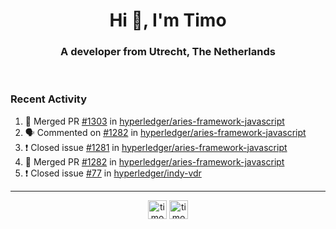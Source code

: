 <h1 align="center">Hi 👋, I'm Timo</h1>
<h3 align="center">A developer from Utrecht, The Netherlands</h3>
<br/>
<!-- https://github.com/rahuldkjain/github-profile-readme-generator --!>

<!--  <p align="left"><img src="https://github-readme-stats.vercel.app/api?username=timoglastra&show_icons=true&count_private=true&" alt="timoglastra" /></p> --!>

<!--
Github language stats
<p align="left"><img src="https://github-readme-stats.vercel.app/api/top-langs/?username=timoglastra&layout=compact" alt="timoglastra" /><p>
-->

<!-- Codestats language stats -->
<!-- <p align="left"><img src="https://codestats-readme.vercel.app/api/top-langs/?username=timoglastra&layout=compact&language_count=12" alt="timoglastra" /><p>    --!>
  
<h3>Recent Activity</h3>

<!--START_SECTION:activity-->
1. 🎉 Merged PR [#1303](https://github.com/hyperledger/aries-framework-javascript/pull/1303) in [hyperledger/aries-framework-javascript](https://github.com/hyperledger/aries-framework-javascript)
2. 🗣 Commented on [#1282](https://github.com/hyperledger/aries-framework-javascript/issues/1282) in [hyperledger/aries-framework-javascript](https://github.com/hyperledger/aries-framework-javascript)
3. ❗️ Closed issue [#1281](https://github.com/hyperledger/aries-framework-javascript/issues/1281) in [hyperledger/aries-framework-javascript](https://github.com/hyperledger/aries-framework-javascript)
4. 🎉 Merged PR [#1282](https://github.com/hyperledger/aries-framework-javascript/pull/1282) in [hyperledger/aries-framework-javascript](https://github.com/hyperledger/aries-framework-javascript)
5. ❗️ Closed issue [#77](https://github.com/hyperledger/indy-vdr/issues/77) in [hyperledger/indy-vdr](https://github.com/hyperledger/indy-vdr)
<!--END_SECTION:activity-->

---

<p align="center">
<a href="https://twitter.com/timoglastra" target="blank"><img align="center" src="https://cdn.jsdelivr.net/npm/simple-icons@3.0.1/icons/twitter.svg" alt="timoglastra" height="30" width="30" /></a>
<a href="https://linkedin.com/in/timoglastra" target="blank"><img align="center" src="https://cdn.jsdelivr.net/npm/simple-icons@3.0.1/icons/linkedin.svg" alt="timoglastra" height="30" width="30" /></a>
</p>



